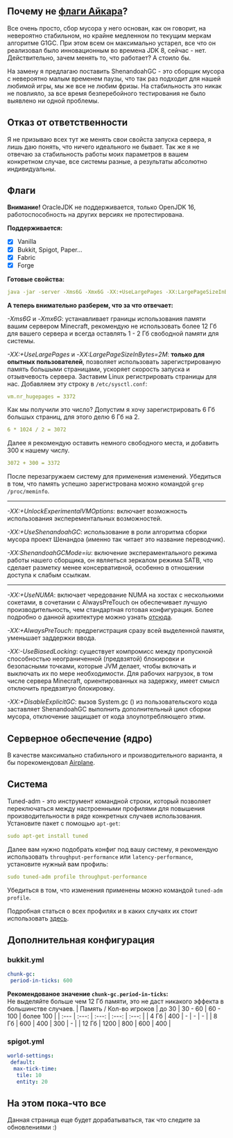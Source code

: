 ## Почему не [флаги Айкара](https://aikar.co/2018/07/02/tuning-the-jvm-g1gc-garbage-collector-flags-for-minecraft/)?
Все очень просто, сбор мусора у него основан, как он говорит, на невероятно стабильном, но крайне медленном по текущим меркам алгоритме G1GC. При этом всем он максимально устарел, все что он реализовал было инновационным во времена JDK 8, сейчас - нет. Действительно, зачем менять то, что работает? А стоило бы.

На замену я предлагаю поставить ShenandoahGC - это сборщик мусора с невероятно малым временем паузы, что так раз подходит для нашей любимой игры, мы же все не любим фризы. На стабильность это никак не повлияло, за все время безперебойного тестирования не было выявлено ни одной проблемы.
## Отказ от ответственности
Я не призываю всех тут же менять свои свойста запуска сервера, я лишь даю понять, что ничего идеального не бывает. Так же я не отвечаю за стабильность работы моих параметров в вашем конкретном случае, все системы разные, а результаты абсолютно индивидуальны.
## Флаги
**Внимание!** OracleJDK не поддерживается, только OpenJDK 16, работоспособность на других версиях не протестирована. 

**Поддерживается:**
- [x] Vanilla
- [x] Bukkit, Spigot, Paper...
- [x] Fabric
- [x] Forge

**Готовые свойства:**
```yml
java -jar -server -Xms6G -Xmx6G -XX:+UseLargePages -XX:LargePageSizeInBytes=2M -XX:+UnlockExperimentalVMOptions -XX:+UseShenandoahGC -XX:ShenandoahGCMode=iu -XX:+UseNUMA -XX:+AlwaysPreTouch -XX:-UseBiasedLocking -XX:+DisableExplicitGC -Dfile.encoding=UTF-8 launcher-airplane.jar --nogui
```
**А теперь внимательно разберем, что за что отвечает:**

*-Xms6G* и *-Xmx6G*: устанавливает границы использования памяти вашим сервером Minecraft, рекомендую не использовать более 12 Гб для вашего сервера и всегда оставлять 1 - 2 Гб свободной памяти для системы.

*-XX:+UseLargePages* и *-XX:LargePageSizeInBytes=2M*: **только для опытных пользователей**, позволяет использовать зарегистрированую память большыми страницами, ускоряет скорость запуска и отзывчевость сервера. Заставим Linux регистрировать страницы для нас. Добавляем эту строку в `/etc/sysctl.conf`:
```yml
vm.nr_hugepages = 3372
```
Как мы получили это число? Допустим я хочу зарегистрировать 6 Гб большых страниц, для этого делю 6 Гб на 2.
```yml
6 * 1024 / 2 = 3072
```
Далее я рекомендую оставить немного свободного места, и добавить 300 к нашему числу.
```yml
3072 + 300 = 3372
```
После перезагружаем систему для применения изменений. Убедиться в том, что память успешно зарегистрована можно командой `grep /proc/meminfo`.

---
*-XX:+UnlockExperimentalVMOptions*: включает возможность использования эксперементальных возможностей.

*-XX:+UseShenandoahGC*: использование в роли алгоритма сборки мусора проект Шенандоа (именно так читает это название переводчик).

*-XX:ShenandoahGCMode=iu*: включение экспераментального режима работы нашего сборщика, он являеться зеркалом режима SATB, что сделает разметку менее консервативной, особенно в отношении доступа к слабым ссылкам.

---
*-XX:+UseNUMA*: включает чередование NUMA на хостах с несколькими сокетами, в сочетании с AlwaysPreTouch он обеспечивает лучшую производительность, чем стандартная готовая конфигурация. Более подробно о данной архитектуре можно узнать [отсюда](https://en.wikipedia.org/wiki/Non-uniform_memory_access).

*-XX:+AlwaysPreTouch*: предрегистрация сразу всей выделенной памяти, уменьшает заддержки ввода.

*-XX:-UseBiasedLocking*: существует компромисс между пропускной способностью неограниченной (предвзятой) блокировки и безопасными точками, которые JVM делает, чтобы включать и выключать их по мере необходимости. Для рабочих нагрузок, в том числе сервера Minecraft, ориентированных на задержку, имеет смысл отключить предвзятую блокировку.

*-XX:+DisableExplicitGC*: вызов System.gc () из пользовательского кода заставляет ShenandoahGC выполнить дополнительный цикл сборки мусора, отключение защищает от кода злоупотребляющего этим.
## Серверное обеспечение (ядро)
В качестве максимально стабильного и производительного варианта, я бы порекомендовал [Airplane](https://github.com/TECHNOVE/Airplane).
## Система
Tuned-adm - это инструмент командной строки, который позволяет переключаться между настроенными профилями для повышения производительности в ряде конкретных случаев использования. Установите пакет с помощью `apt-get`:
```yml
sudo apt-get install tuned
```
Далее вам нужно подобрать конфиг под вашу систему, я рекомендую использовать `throughput-performance` или `latency-performance`, установите нужный вам профиль:
```yml
sudo tuned-adm profile throughput-performance
```
Убедиться в том, что изменения применены можно командой `tuned-adm profile`.

Подробная статься о всех профилях и в каких случаях их стоит использовать [здесь](https://access.redhat.com/documentation/en-us/red_hat_enterprise_linux/7/html/performance_tuning_guide/sect-red_hat_enterprise_linux-performance_tuning_guide-tool_reference-tuned_adm).
## Дополнительная конфигурация
### bukkit.yml
```yml
chunk-gc:
 period-in-ticks: 600
```
**Рекомендованое значение `chunk-gc.period-in-ticks`:**  
Не выделяйте больше чем 12 Гб памяти, это не даст никакого эффекта в большинстве случаев.
| Память / Кол-во игроков | до 30 | 30 - 60 | 60 - 100 | более 100 |
| :--- | :---: | :---: | :---: | :---: |
| 4 Гб | 400 | - | - | - |
| 8 Гб | 600 | 400 | 300 | - |
| 12 Гб | 1200 | 800 | 600 | 400 |
### spigot.yml
```yml
world-settings:
 default:
  max-tick-time:
   tile: 10
   entity: 20
```
## На этом пока-что все
Данная страница еще будет дорабатываться, так что следите за обновлениями :)

